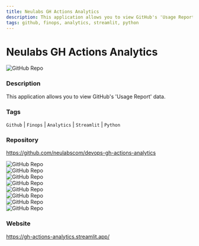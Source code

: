 ```yaml
---
title: Neulabs GH Actions Analytics
description: This application allows you to view GitHub's 'Usage Report' data.
tags: github, finops, analytics, streamlit, python
---
```

        

# Neulabs GH Actions Analytics

![GitHub Repo](https://img.shields.io/static/v1?label=category&message=opensource&color=green)

### Description

This application allows you to view GitHub's 'Usage Report' data.

### Tags

`Github` | `Finops` | `Analytics` | `Streamlit` | `Python`

### Repository

https://github.com/neulabscom/devops-gh-actions-analytics

![GitHub Repo](https://img.shields.io/github/stars/neulabscom/devops-gh-actions-analytics?style=social)<br />![GitHub Repo](https://img.shields.io/github/forks/neulabscom/devops-gh-actions-analytics?style=social)<br />![GitHub Repo](https://img.shields.io/github/v/tag/neulabscom/devops-gh-actions-analytics?style=social)<br />![GitHub Repo](https://img.shields.io/github/contributors/neulabscom/devops-gh-actions-analytics)<br />![GitHub Repo](https://img.shields.io/github/issues-pr/neulabscom/devops-gh-actions-analytics)<br />![GitHub Repo](https://img.shields.io/github/issues/neulabscom/devops-gh-actions-analytics)<br />![GitHub Repo](https://img.shields.io/github/license/neulabscom/devops-gh-actions-analytics)<br />![GitHub Repo](https://img.shields.io/github/last-commit/neulabscom/devops-gh-actions-analytics)<br />

### Website

https://gh-actions-analytics.streamlit.app/